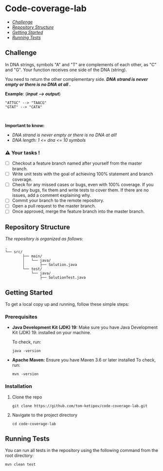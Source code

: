 ﻿# Code-coverage-lab

- [*Challenge*](#challenge)
- [*Repository Structure*](#repository-structure)
- [*Getting Started*](#getting-started)
- [*Running Tests*](#running-tests)

## Challenge

In DNA strings, symbols "A" and "T" are complements of each other, as "C" and "G". Your function receives one side of
the DNA (string).

You need to return the other complementary side. ***DNA strand is never empty or there is no DNA at all .***

**Example**: (***input --> output***)

```
"ATTGC" --> "TAACG"
"GTAT" --> "CATA"
```

<br>

**Important to know:**

* *DNA strand is never empty or there is no DNA at all!*
* *DNA length: 1 <= dna <= 10 symbols*

### ⚠️ Your tasks !

- [ ] Checkout a feature branch named after yourself from the master branch.
- [ ]  Write unit tests with the goal of achieving 100% statement and branch coverage.
- [ ] Check for any missed cases or bugs, even with 100% coverage. If you find any bugs, fix them and write tests to
  cover them. If there are no issues, add a comment explaining why.
- [ ] Commit your branch to the remote repository.
- [ ] Open a pull request to the master branch.
- [ ] Once approved, merge the feature branch into the master branch.

## Repository Structure

*The repository is organized as follows:*

    . 
    └── src/ 
		    ├── main/ 
		    │ 	└── java/ 
		    │ 		├── Solution.java
		    └── test/ 
			    └── java/ 
				    ├── SolutionTest.java

## Getting Started

To get a local copy up and running, follow these simple steps:

### Prerequisites

* **Java Development Kit (JDK) 19:** Make sure you have Java Development Kit (JDK) 19: installed on your machine.

  To check, run:

      java -version

<bt>

* **Apache Maven:** Ensure you have Maven 3.6 or later installed
  To check, run:

      mvn -version

### Installation

1. Clone the repo

       git clone https://github.com/tom-ketipov/code-coverage-lab.git

2. Navigate to the project directory

       cd code-coverage-lab

## Running Tests

You can run all tests in the repository using the following command from the root directory:

	mvn clean test





